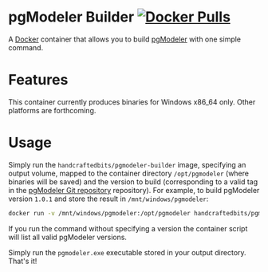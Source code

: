 # pgModeler Builder [![Docker Pulls](https://img.shields.io/docker/pulls/handcraftedbits/pgmodeler-builder.svg?maxAge=2592000)](https://hub.docker.com/r/handcraftedbits/pgmodeler-builder)

A [Docker](https://www.docker.com) container that allows you to build [pgModeler](https://pgmodeler.io/) with one
simple command.

# Features

This container currently produces binaries for Windows x86_64 only.  Other platforms are forthcoming.

# Usage

Simply run the `handcraftedbits/pgmodeler-builder` image, specifying an output volume, mapped to the container
directory `/opt/pgmodeler` (where binaries will be saved) and the version to build (corresponding to a valid tag in the
[pgModeler Git repository](https://github.com/pgmodeler/pgmodeler) repository).  For example, to build pgModeler
version `1.0.1` and store the result in `/mnt/windows/pgmodeler`:

```bash
docker run -v /mnt/windows/pgmodeler:/opt/pgmodeler handcraftedbits/pgmodeler-builder v1.0.1
```

If you run the command without specifying a version the container script will list all valid pgModeler versions.

Simply run the `pgmodeler.exe` executable stored in your output directory.  That's it!


